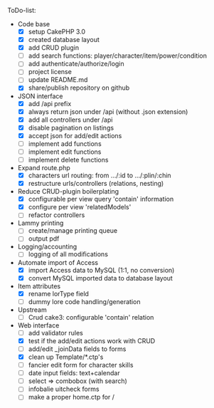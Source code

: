ToDo-list:
 - Code base
   - [x] setup CakePHP 3.0
   - [x] created database layout
   - [x] add CRUD plugin
   - [ ] add search functions: player/character/item/power/condition
   - [ ] add authenticate/authorize/login
   - [ ] project license
   - [ ] update README.md
   - [x] share/publish repository on github
 - JSON interface
   - [x] add /api prefix
   - [x] always return json under /api (without .json extension)
   - [x] add all controllers under /api
   - [x] disable pagination on listings
   - [x] accept json for add/edit actions
   - [ ] implement add functions
   - [ ] implement edit functions
   - [ ] implement delete functions
 - Expand route.php
   - [x] characters url routing: from .../:id to .../:plin/:chin
   - [x] restructure urls/controllers (relations, nesting)
 - Reduce CRUD-plugin boilerplating
   - [x] configurable per view query 'contain' information
   - [x] configure per view 'relatedModels'
   - [ ] refactor controllers
 - Lammy printing
   - [ ] create/manage printing queue
   - [ ] output pdf
 - Logging/accounting
   - [ ] logging of all modifications
 - Automate import of Access
   - [x] import Access data to MySQL (1:1, no conversion)
   - [x] convert MySQL imported data to database layout
 - Item attributes
   - [x] rename lorType field
   - [ ] dummy lore code handling/generation
 - Upstream
   - [ ] Crud cake3: configurable 'contain' relation
 - Web interface
   - [ ] add validator rules
   - [x] test if the add/edit actions work with CRUD
   - [ ] add/edit _joinData fields to forms
   - [x] clean up Template/*.ctp's
   - [ ] fancier edit form for character skills
   - [ ] date input fields: text+calendar
   - [ ] select => combobox (with search)
   - [ ] infobalie uitcheck forms
   - [ ] make a proper home.ctp for /
